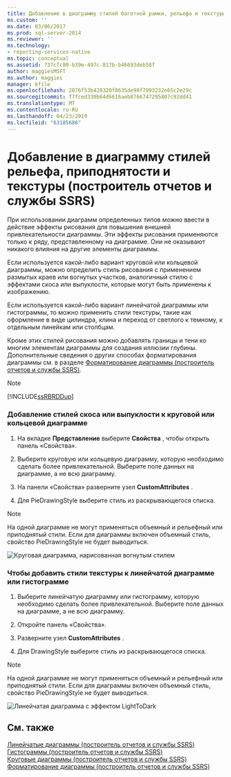 ```yaml
---
title: Добавление в диаграмму стилей багетной рамки, рельефа и текстуры (построитель отчетов и службы SSRS) | Документы Майкрософт
ms.custom: ''
ms.date: 03/06/2017
ms.prod: sql-server-2014
ms.reviewer: ''
ms.technology:
- reporting-services-native
ms.topic: conceptual
ms.assetid: 737cfc80-b39e-497c-817b-b46693deb58f
author: maggiesMSFT
ms.author: maggies
manager: kfile
ms.openlocfilehash: 2076f53b428320f8635de98f7993232e65c2e29c
ms.sourcegitcommit: f7fced330b64d6616aeb8766747295807c92dd41
ms.translationtype: MT
ms.contentlocale: ru-RU
ms.lasthandoff: 04/23/2019
ms.locfileid: "63185686"
---
```

# <a name="add-bevel-emboss-and-texture-styles-to-a-chart-report-builder-and-ssrs"></a>Добавление в диаграмму стилей рельефа, приподнятости и текстуры (построитель отчетов и службы SSRS)
  При использовании диаграмм определенных типов можно ввести в действие эффекты рисования для повышения внешней привлекательности диаграммы. Эти эффекты рисования применяются только к ряду, представленному на диаграмме. Они не оказывают никакого влияния на другие элементы диаграммы.  
  
 Если используется какой-либо вариант круговой или кольцевой диаграммы, можно определить стиль рисования с применением размытых краев или вогнутых участков, аналогичный стилю с эффектами скоса или выпуклости, которые могут быть применены к изображению.  
  
 Если используется какой-либо вариант линейчатой диаграммы или гистограммы, то можно применить стили текстуры, такие как оформление в виде цилиндра, клина и переход от светлого к темному, к отдельным линейкам или столбцам.  
  
 Кроме этих стилей рисования можно добавлять границы и тени ко многим элементам диаграммы для создания иллюзии глубины. Дополнительные сведения о других способах форматирования диаграммы см. в разделе [Форматирование диаграммы (построитель отчетов и службы SSRS)](formatting-a-chart-report-builder-and-ssrs.md).  
  
> [!NOTE]  
>  [!INCLUDE[ssRBRDDup](../../includes/ssrbrddup-md.md)]  
  
### <a name="to-add-bevel-or-emboss-styles-to-a-pie-or-doughnut-chart"></a>Добавление стилей скоса или выпуклости к круговой или кольцевой диаграмме  
  
1.  На вкладке **Представление** выберите **Свойства** , чтобы открыть панель «Свойства».  
  
2.  Выберите круговую или кольцевую диаграмму, которую необходимо сделать более привлекательной. Выберите поле данных на диаграмме, а не всю диаграмму.  
  
3.  На панели «Свойства» разверните узел **CustomAttributes** .  
  
4.  Для PieDrawingStyle выберите стиль из раскрывающегося списка.  
  
> [!NOTE]  
>  На одной диаграмме не могут применяться объемный и рельефный или приподнятый стили. Если для диаграммы включен объемный стиль, свойство PieDrawingStyle не будет выводиться.  
  
 ![Круговая диаграмма, нарисованная вогнутым стилем](../media/rs-piedrawingeffects-concave.gif "Круговая диаграмма, нарисованная вогнутым стилем")  
  
### <a name="to-add-texture-styles-to-a-bar-or-column-chart"></a>Чтобы добавить стили текстуры к линейчатой диаграмме или гистограмме  
  
1.  Выберите линейчатую диаграмму или гистограмму, которую необходимо сделать более привлекательной. Выберите поле данных на диаграмме, а не всю диаграмму.  
  
2.  Откройте панель «Свойства».  
  
3.  Разверните узел **CustomAttributes** .  
  
4.  Для DrawingStyle выберите стиль из раскрывающегося списка.  
  
> [!NOTE]  
>  На одной диаграмме не могут применяться объемный и рельефный или приподнятый стили. Если для диаграммы включен объемный стиль, свойство PieDrawingStyle не будет выводиться.  
  
 ![Линейчатая диаграмма с эффектом LightToDark](../media/rs-bardrawingeffects-lighttodark.gif "Линейчатая диаграмма с эффектом LightToDark")  
  
## <a name="see-also"></a>См. также  
 [Линейчатые диаграммы (построитель отчетов и службы SSRS)](charts-report-builder-and-ssrs.md)   
 [Гистограммы (построитель отчетов и службы SSRS)](column-charts-report-builder-and-ssrs.md)   
 [Круговые диаграммы (построитель отчетов и службы SSRS)](pie-charts-report-builder-and-ssrs.md)   
 [Форматирование диаграммы (построитель отчетов и службы SSRS)](formatting-a-chart-report-builder-and-ssrs.md)  
  
  
